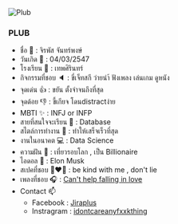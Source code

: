 
![Plub](https://media.discordapp.net/attachments/884832502718562344/1010949099962519602/pic1.jpg?width=300&height=400)
### PLUB
* ชื่อ 🚤  :  จิรพัส จันทร์พงษ์
* วันเกิด 🍼  : 04/03/2547
* โรงเรียน 🏫  : เทพศิรินทร์
* กิจกรรมที่ชอบ 🔈  : ขี่เจ็ทสกี ว่ายนำ้ ฟังเพลง เล่นเกม ดูหนัง
* จุดเด่น 👍 : ขยัน ตั้งจำจนถึงที่สุด
* จุดด้อย 👎 : ขี้เกียจ โดนdistractง่าย
* MBTI ✨ : INFJ or INFP
* สายที่สนใจจะเรียน 💬   : Database
* สไตล์การทำงาน 🔋 : ทำให้เสร็จเร็วที่สุด
* งานในอนาคต 💻 : Data Science
* ความฝัน 💭 : เที่ยวรอบโลก , เป็น Billionaire
* ไอดอล 💎 : Elon Musk
* สเปคที่ชอบ 👩‍❤️‍👨 :  be kind with me , don't lie 
* เพลงที่ชอบ 🎧 : [Can't help falling in love](https://www.youtube.com/watch?v=vGJTaP6anOU&ab_channel=ElvisPresleyVEVO)
* Contact 📫
  * Facebook : [Jiraplus](https://web.facebook.com/jiraplus.chanpong/)
  * Instragram : [idontcareanyfxxkthing](https://www.instagram.com/idontcareanyfxxkingthing/)
